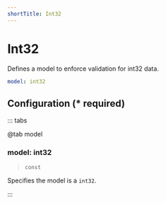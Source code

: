 ```yaml
---
shortTitle: Int32
---
```


# Int32

Defines a model to enforce validation for int32 data.

```yaml {1}
model: int32
```

## Configuration (\* required)

::: tabs

@tab model

### model: int32

> `const`

Specifies the model is a `int32`.

<!-- @include: ./.partials/integer.md -->

:::
